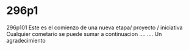 # 296p1
296p101 
Este es el comienzo de una nueva etapa/ proyecto / iniciativa
Cualquier cometario se puede sumar a continuacion
....
....
Un agradecimiento
